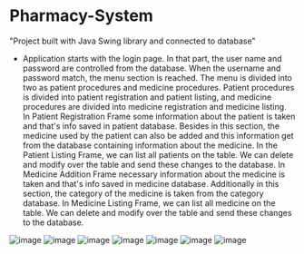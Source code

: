 # Pharmacy-System
"Project built with Java Swing library and connected to database"

* Application starts with the login page. In that part, the user name and password are controlled from the database. When the username and password match, the menu section is reached. The menu is divided into two as patient procedures and medicine procedures.  Patient procedures is divided into patient registration and patient listing, and medicine procedures are divided into medicine registration and medicine listing.                                                                                    
In Patient Registration Frame some information about the patient is taken and that's info saved in patient database. Besides in this section, the medicine used by the patient can also be added and this information get from the database containing information about the medicine.
In the Patient Listing Frame, we can list all patients on the table. We can delete and modify over the table and send these changes to the database.
In Medicine Addition Frame necessary information about the medicine is taken and that's info saved in medicine database. Additionally in this section, the category of the medicine is taken from the category database.
In Medicine Listing Frame, we can list all medicine on the table. We can delete and modify over the table and send these changes to the database.


![image](https://user-images.githubusercontent.com/69769369/166909046-e1a306d9-e07c-4370-8525-878271cd3a23.png)
![image](https://user-images.githubusercontent.com/69769369/166909065-d3600f89-4cc7-4ed3-9015-9f7db6842192.png)
![image](https://user-images.githubusercontent.com/69769369/166909079-5fafd9aa-9130-47c6-9d6c-3c13e8ba8941.png)
![image](https://user-images.githubusercontent.com/69769369/166909091-9deeedfd-fe06-4a0b-9c69-2ab7efef62ce.png)
![image](https://user-images.githubusercontent.com/69769369/166909107-62c57033-df89-4a63-b3d0-83cea42e4823.png)
![image](https://user-images.githubusercontent.com/69769369/166909117-0e2ebf92-3c44-455d-8b6a-ebedb428360c.png)
![image](https://user-images.githubusercontent.com/69769369/166909124-16e7d120-d789-4695-9ff8-83e935cd506b.png)
